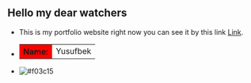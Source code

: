 ## Hello my dear watchers

* This is my portfolio website right now you can see it by this link <a target="_blank" href="https://42yuarzibekov.me" title="Watch it and enjoy">Link</a>.
* <table><tr><th style="background-color: red;">Name: </th><td>Yusufbek</td></tr></table>
* ![#f03c15](https://placehold.it/15/f03c15/000000?text=+)